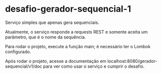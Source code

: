 # **desafio-gerador-sequencial-1**

Serviço simples que apenas gera sequenciais.

Atualmente, o serviço responde a requests REST e somente aceita um parâmetro, que é o nome da sequência.

Para rodar o projeto, execute a função main; é necessário ter o Lombok configurado.

Após rodar o projeto, acesse a documentação em localhost:8080/gerador-sequencial/v1/doc para ver como usar o serviço e cumprir o desafio.
